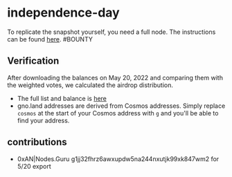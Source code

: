 # independence-day

To replicate the snapshot yourself, you need a full node.
The instructions can be found [here](./snapshot/cosmoshub_snapshot.md). #BOUNTY

## Verification

After downloading the balances on May 20, 2022 and comparing them with the weighted votes, we calculated the airdrop distribution.
- The full list and balance is [here](https://github.com/gnolang/independence-day/tree/main/mkgenesis/balances.txt.zip)
- gno.land addresses are derived from Cosmos addresses. Simply replace `cosmos` at the start of your Cosmos address with `g` and you'll be able to find your address.

## contributions

* 0xAN|Nodes.Guru g1jj32fhrz6awxupdw5na244nxutjk99xk847wm2 for 5/20 export
